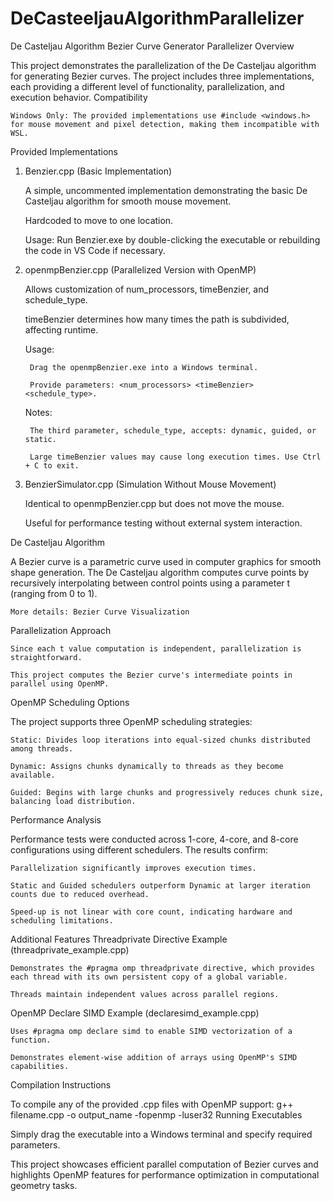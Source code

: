 # DeCasteeljauAlgorithmParallelizer

De Casteljau Algorithm Bezier Curve Generator Parallelizer
Overview

This project demonstrates the parallelization of the De Casteljau algorithm for generating Bezier curves. The project includes three implementations, each providing a different level of functionality, parallelization, and execution behavior.
Compatibility

    Windows Only: The provided implementations use #include <windows.h> for mouse movement and pixel detection, making them incompatible with WSL.

Provided Implementations
1. Benzier.cpp (Basic Implementation)

    A simple, uncommented implementation demonstrating the basic De Casteljau algorithm for smooth mouse movement.

    Hardcoded to move to one location.

    Usage: Run Benzier.exe by double-clicking the executable or rebuilding the code in VS Code if necessary.

2. openmpBenzier.cpp (Parallelized Version with OpenMP)

    Allows customization of num_processors, timeBenzier, and schedule_type.

    timeBenzier determines how many times the path is subdivided, affecting runtime.

    Usage:

        Drag the openmpBenzier.exe into a Windows terminal.

        Provide parameters: <num_processors> <timeBenzier> <schedule_type>.

    Notes:

        The third parameter, schedule_type, accepts: dynamic, guided, or static.

        Large timeBenzier values may cause long execution times. Use Ctrl + C to exit.

3. BenzierSimulator.cpp (Simulation Without Mouse Movement)

    Identical to openmpBenzier.cpp but does not move the mouse.

    Useful for performance testing without external system interaction.

De Casteljau Algorithm

A Bezier curve is a parametric curve used in computer graphics for smooth shape generation. The De Casteljau algorithm computes curve points by recursively interpolating between control points using a parameter t (ranging from 0 to 1).

    More details: Bezier Curve Visualization

Parallelization Approach

    Since each t value computation is independent, parallelization is straightforward.

    This project computes the Bezier curve's intermediate points in parallel using OpenMP.

OpenMP Scheduling Options

The project supports three OpenMP scheduling strategies:

    Static: Divides loop iterations into equal-sized chunks distributed among threads.

    Dynamic: Assigns chunks dynamically to threads as they become available.

    Guided: Begins with large chunks and progressively reduces chunk size, balancing load distribution.

Performance Analysis

Performance tests were conducted across 1-core, 4-core, and 8-core configurations using different schedulers. The results confirm:

    Parallelization significantly improves execution times.

    Static and Guided schedulers outperform Dynamic at larger iteration counts due to reduced overhead.

    Speed-up is not linear with core count, indicating hardware and scheduling limitations.

Additional Features
Threadprivate Directive Example (threadprivate_example.cpp)

    Demonstrates the #pragma omp threadprivate directive, which provides each thread with its own persistent copy of a global variable.

    Threads maintain independent values across parallel regions.

OpenMP Declare SIMD Example (declaresimd_example.cpp)

    Uses #pragma omp declare simd to enable SIMD vectorization of a function.

    Demonstrates element-wise addition of arrays using OpenMP's SIMD capabilities.

Compilation Instructions

To compile any of the provided .cpp files with OpenMP support:
 g++ filename.cpp -o output_name -fopenmp -luser32
Running Executables

Simply drag the executable into a Windows terminal and specify required parameters.

This project showcases efficient parallel computation of Bezier curves and highlights OpenMP features for performance optimization in computational geometry tasks.


